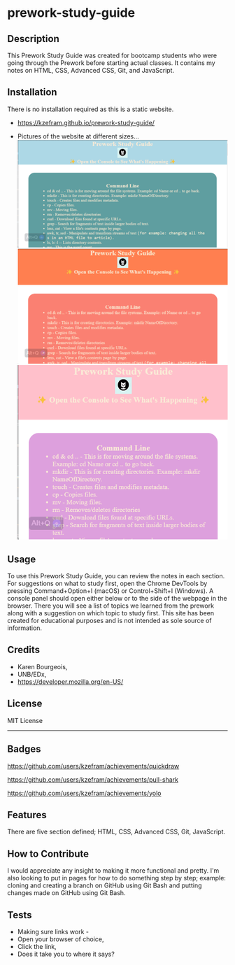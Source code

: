 # prework-study-guide

## Description

This Prework Study Guide was created for bootcamp students who were going through the Prework before starting actual classes. It contains my notes on HTML, CSS, Advanced CSS, Git, and JavaScript.

## Installation

There is no installation required as this is a static website.

- https://kzefram.github.io/prework-study-guide/

- Pictures of the website at different sizes...
  ![ScreenShot of the wwebsite at full screeen.](./assets/lrgscreensite.png)
  ![ScreenShot of the website at tablet size.](./assets/medscreenshot.png)
  ![ScreenShot of the website at phone size](./assets/smlscreenshot.png)

## Usage

To use this Prework Study Guide, you can review the notes in each section. For suggestions on what to study first, open the Chrome DevTools by pressing Command+Option+I (macOS) or Control+Shift+I (Windows). A console panel should open either below or to the side of the webpage in the browser. There you will see a list of topics we learned from the prework along with a suggestion on which topic to study first. This site has been created for educational purposes and is not intended as sole source of information.

## Credits

- Karen Bourgeois,
- UNB/EDx,
- https://developer.mozilla.org/en-US/

## License

MIT License

---

## Badges

https://github.com/users/kzefram/achievements/quickdraw

https://github.com/users/kzefram/achievements/pull-shark

https://github.com/users/kzefram/achievements/yolo

## Features

There are five section defined; HTML, CSS, Advanced CSS, Git, JavaScript.

## How to Contribute

I would appreciate any insight to making it more functional and pretty. I'm also looking to put in pages for how to do something step by step; example: cloning and creating a branch on GitHub using Git Bash and putting changes made on GitHub using Git Bash.

## Tests

- Making sure links work -
- Open your browser of choice,
- Click the link,
- Does it take you to where it says?
